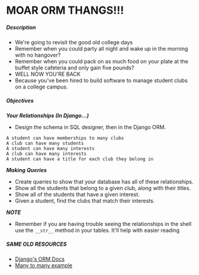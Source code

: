 # MOAR ORM THANGS!!!

##### Description

* We're going to revisit the good old college days
* Remember when you could party all night and wake up in the morning with no hangover? 
* Remember when you could pack on as much food on your plate at the buffet style cafeteria and only gain five pounds?
* WELL NOW YOU'RE BACK
* Because you've been hired to build software to manage student clubs on a college campus.

##### Objectives

***Your Relationships (In Django...)***

* Design the schema in SQL designer, then in the Django ORM.

```
A student can have memberships to many clubs  
A club can have many students  
A student can have many interests  
A club can have many interests  
A student can have a title for each club they belong in  
```

***Making Queries***

* Create queries to show that your database has all of these relationships.
* Show all the students that belong to a given club, along with their titles.
* Show all of the students that have a given interest.
* Given a student, find the clubs that match their interests.

***NOTE***

* Remember if you are having trouble seeing the relationships in the shell use the `__str__` method in your tables. It'll help with easier reading

##### SAME OLD RESOURCES

* [Django's ORM Docs](https://docs.djangoproject.com/en/dev/topics/db/models/)  
* [Many to many example](https://docs.djangoproject.com/en/dev/topics/db/examples/many_to_many/)
